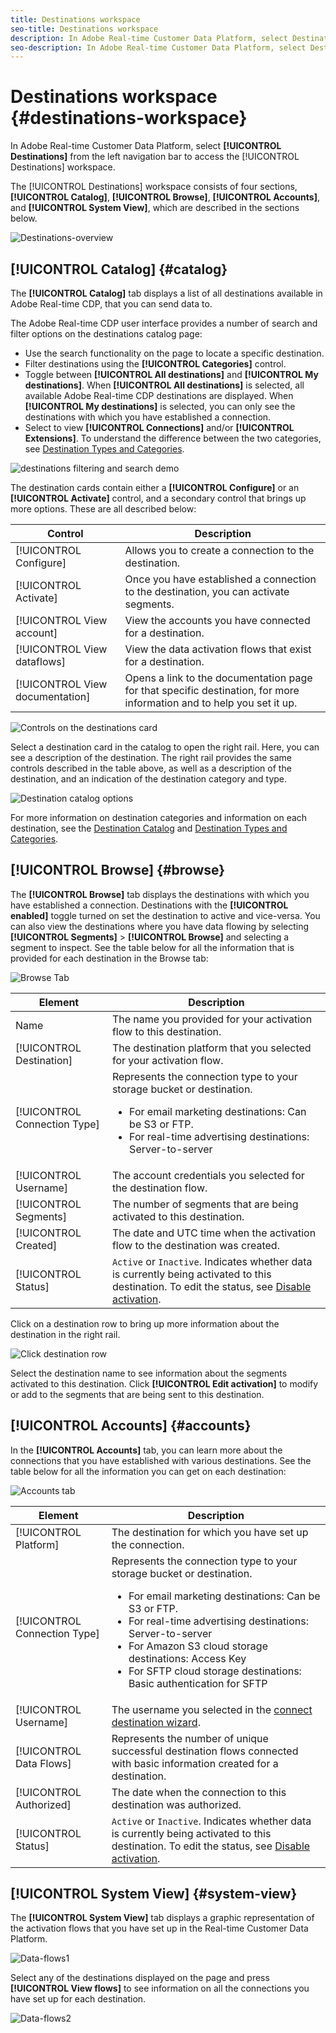 ```yaml
---
title: Destinations workspace
seo-title: Destinations workspace
description: In Adobe Real-time Customer Data Platform, select Destinations from the left navigation bar to access the destinations workspace.
seo-description: In Adobe Real-time Customer Data Platform, select Destinations from the left navigation bar to access the destinations workspace.
---
```


# Destinations workspace {#destinations-workspace}

In Adobe Real-time Customer Data Platform, select **[!UICONTROL Destinations]** from the left navigation bar to access the [!UICONTROL Destinations] workspace.

The [!UICONTROL Destinations] workspace consists of four sections, **[!UICONTROL Catalog]**, **[!UICONTROL Browse]**, **[!UICONTROL Accounts]**, and **[!UICONTROL System View]**, which are described in the sections below.

![Destinations-overview](/help/rtcdp/destinations/assets/destinations-overview.png)

## [!UICONTROL Catalog] {#catalog}

The **[!UICONTROL Catalog]** tab displays a list of all destinations available in Adobe Real-time CDP, that you can send data to. 

The Adobe Real-time CDP user interface provides a number of search and filter options on the destinations catalog page:

* Use the search functionality on the page to locate a specific destination.
* Filter destinations using the **[!UICONTROL Categories]** control.
* Toggle between **[!UICONTROL All destinations]** and **[!UICONTROL My destinations]**. When **[!UICONTROL All destinations]** is selected, all available Adobe Real-time CDP destinations are displayed. When **[!UICONTROL My destinations]** is selected, you can only see the destinations with which you have established a connection.
* Select to view **[!UICONTROL Connections]** and/or **[!UICONTROL Extensions]**. To understand the difference between the two categories, see [Destination Types and Categories](/help/rtcdp/destinations/destination-types.md).

![destinations filtering and search demo](/help/rtcdp/destinations/assets/destinations-search-and-filter.gif)

The destination cards contain either a **[!UICONTROL Configure]** or an **[!UICONTROL Activate]** control, and a secondary control that brings up more options. These are all described below:

Control | Description 
---------|----------
 [!UICONTROL Configure] | Allows you to create a connection to the destination.
 [!UICONTROL Activate] | Once you have established a connection to the destination, you can activate segments. 
 [!UICONTROL View account] | View the accounts you have connected for a destination.
 [!UICONTROL View dataflows] | View the data activation flows that exist for a destination.
 [!UICONTROL View documentation] | Opens a link to the documentation page for that specific destination, for more information and to help you set it up.

![Controls on the destinations card](/help/rtcdp/destinations/assets/destination-card-options.png)

Select a destination card in the catalog to open the right rail.  Here, you can see a description of the destination. The right rail provides the same controls described in the table above, as well as a description of the destination, and an indication of the destination category and type.

![Destination catalog options](/help/rtcdp/destinations/assets/destination-right-rail.png)

For more information on destination categories and information on each destination, see the [Destination Catalog](/help/rtcdp/destinations/destinations-catalog.md) and [Destination Types and Categories](/help/rtcdp/destinations/destination-types.md).

## [!UICONTROL Browse] {#browse}

The **[!UICONTROL Browse]** tab displays the destinations with which you have established a connection. Destinations with the **[!UICONTROL enabled]** toggle turned on set the destination to active and vice-versa. You can also view the destinations where you have data flowing by selecting **[!UICONTROL Segments]** > **[!UICONTROL Browse]** and selecting a segment to inspect. See the table below for all the information that is provided for each destination in the Browse tab:

![Browse Tab](/help/rtcdp/destinations/assets/browse-tab.png)

Element | Description 
---------|----------
 Name | The name you provided for your activation flow to this destination.
 [!UICONTROL Destination] | The destination platform that you selected for your activation flow.
 [!UICONTROL Connection Type] | Represents the connection type to your storage bucket or destination. <ul><li>For email marketing destinations: Can be S3 or FTP.</li><li>For real-time advertising destinations: Server-to-server</li></ul>
 [!UICONTROL Username] | The account credentials you selected for the destination flow.
 [!UICONTROL Segments] | The number of segments that are being activated to this destination.
 [!UICONTROL Created] | The date and UTC time when the activation flow to the destination was created.
 [!UICONTROL Status] | `Active` or `Inactive`. Indicates whether data is currently being activated to this destination. To edit the status, see [Disable activation](/help/rtcdp/destinations/activate-destinations.md#disable-activation).

Click on a destination row to bring up more information about the destination in the right rail.

![Click destination row](/help/rtcdp/destinations/assets/click-destination-row.png)

Select the destination name to see information about the segments activated to this destination. Click **[!UICONTROL Edit activation]** to modify or add to the segments that are being sent to this destination.

## [!UICONTROL Accounts] {#accounts}

In the **[!UICONTROL Accounts]** tab, you can learn more about the connections that you have established with various destinations. See the table below for all the information you can get on each destination:

![Accounts tab](/help/rtcdp/destinations/assets/accounts-tab.png)

Element | Description
---------|----------
 [!UICONTROL Platform] | The destination for which you have set up the connection.
 [!UICONTROL Connection Type] | Represents the connection type to your storage bucket or destination. <ul><li>For email marketing destinations: Can be S3 or FTP.</li><li>For real-time advertising destinations: Server-to-server</li><li>For Amazon S3 cloud storage destinations: Access Key </li><li>For SFTP cloud storage destinations: Basic authentication for SFTP</li></ul>
 [!UICONTROL Username] | The username you selected in the [connect destination wizard](/help/rtcdp/destinations/email-marketing-destinations.md#connect-destination).
 [!UICONTROL Data Flows] | Represents the number of unique successful destination flows connected with basic information created for a destination.
 [!UICONTROL Authorized] | The date when the connection to this destination was authorized.
 [!UICONTROL Status] | `Active` or `Inactive`. Indicates whether data is currently being activated to this destination. To edit the status, see [Disable activation](/help/rtcdp/destinations/activate-destinations.md#disable-activation).
 
## [!UICONTROL System View] {#system-view}

The **[!UICONTROL System View]** tab displays a graphic representation of the activation flows that you have set up in the Real-time Customer Data Platform.

![Data-flows1](/help/rtcdp/destinations/assets/data-flows1.png)

Select any of the destinations displayed on the page and press **[!UICONTROL View flows]** to see information on all the connections you have set up for each destination.

![Data-flows2](/help/rtcdp/destinations/assets/data-flows2.png)